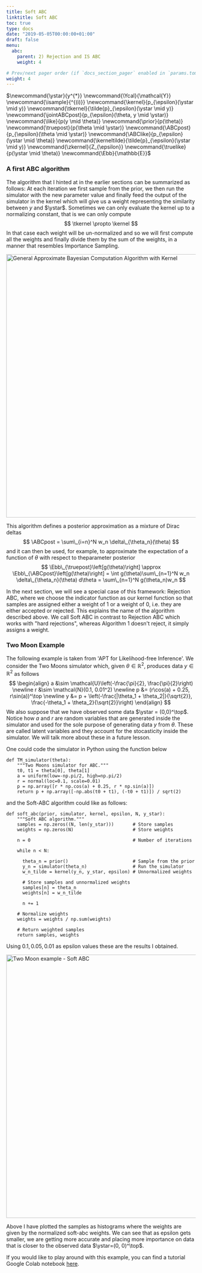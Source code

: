 ```yaml
---
title: Soft ABC
linktitle: Soft ABC
toc: true
type: docs
date: "2019-05-05T00:00:00+01:00"
draft: false
menu:
  abc:
    parent: 2) Rejection and IS ABC
    weight: 4

# Prev/next pager order (if `docs_section_pager` enabled in `params.toml`)
weight: 4
---
```

$\newcommand{\ystar}{y^{\*}}
\newcommand{\Ycal}{\mathcal{Y}}
\newcommand{\isample}{^{(i)}}
\newcommand{\kernel}{p\_{\epsilon}(\ystar \mid y)}
\newcommand{\tkernel}{\tilde{p}\_{\epsilon}(\ystar \mid y)}
\newcommand{\jointABCpost}{p_\{\epsilon}(\theta, y \mid \ystar)}
\newcommand{\like}{p(y \mid \theta)}
\newcommand{\prior}{p(\theta)}
\newcommand{\truepost}{p(\theta \mid \ystar)}
\newcommand{\ABCpost}{p\_{\epsilon}(\theta \mid \ystar)}
\newcommand{\ABClike}{p\_{\epsilon}(\ystar \mid \theta)}
\newcommand{\kerneltilde}{\tilde{p}\_{\epsilon}(\ystar \mid y)}
\newcommand{\zkernel}{Z\_{\epsilon}}
\newcommand{\truelike}{p(\ystar \mid \theta)}
\newcommand{\Ebb}{\mathbb{E}}$

### A first ABC algorithm
The algorithm that I hinted at in the earlier sections can be summarized as follows: At each iteration we first sample from the prior, we then run the simulator with the new parameter value and finally feed the output of the simulator in the kernel which will give us a weight representing the similarity between $y$ and $\ystar$. Sometimes we can only evaluate the kernel up to a normalizing constant, that is we can only compute 
$$
\tkernel \propto \kernel
$$
In that case each weight will be un-normalized and so we will first compute all the weights and finally divide them by the sum of the weights, in a manner that resembles Importance Sampling. 

<img src="/generalabc.png" alt="General Approximate Bayesian Computation Algorithm with Kernel" width="700"/>

This algorithm defines a posterior approximation as a mixture of Dirac deltas
$$
\ABCpost = \sum\_{i=n}^N w_n \delta\_{\theta_n}(\theta)
$$
and it can then be used, for example, to approximate the expectation of a function of $\theta$ with respect to theparameter posterior
$$
\Ebb\_{\truepost}\left[g(\theta)\right] \approx \Ebb\_{\ABCpost}\left[g(\theta)\right] = \int g(\theta)\sum\_{n=1}^N w_n \delta\_{\theta_n}(\theta) d\theta  = \sum\_{n=1}^N g(\theta_n)w_n
$$

In the next section, we will see a special case of this framework: Rejection ABC, where we choose the indicator function as our kernel function so that samples are assigned either a weight of $1$ or a weight of $0$, i.e. they are either accepted or rejected. This explains the name of the algorithm described above. We call Soft ABC in contrast to Rejection ABC which works with "hard rejections", whereas Algorithm $1$ doesn't reject, it simply assigns a weight.

### Two Moon Example
The following example is taken from 'APT for Likelihood-free Inference'. We consider the Two Moons simulator which, given $\theta\in\mathbb{R}^2$, produces data $y\in\mathbb{R}^2$ as follows
$$
\begin{align}
    a &\sim \mathcal{U}\left(-\frac{\pi}{2}, \frac{\pi}{2}\right) \newline
    r &\sim \mathcal{N}(0.1, 0.01^2) \newline
    p &= (r\cos(a) + 0.25, r\sin(a))^\top \newline
    y &= p + \left(-\frac{|\theta_1 + \theta_2|}{\sqrt{2}}, \frac{-\theta_1 + \theta_2}{\sqrt{2}}\right)
\end{align}
$$
We also suppose that we have observed some data $\ystar = (0,0)^\top$. Notice how $a$ and $r$ are random variables that are generated inside the simulator and used for the sole purpose of generating data $y$ from $\theta$. These are called latent variables and they account for the stocasticity inside the simulator. We will talk more about these in a future lesson. 

One could code the simulator in Python using the function below
```{python}
def TM_simulator(theta):
    """Two Moons simulator for ABC."""
    t0, t1 = theta[0], theta[1]
    a = uniform(low=-np.pi/2, high=np.pi/2)
    r = normal(loc=0.1, scale=0.01)
    p = np.array([r * np.cos(a) + 0.25, r * np.sin(a)])
    return p + np.array([-np.abs(t0 + t1), (-t0 + t1)]) / sqrt(2)
```
and the Soft-ABC algorithm could like as follows:
```{python}
def soft_abc(prior, simulator, kernel, epsilon, N, y_star):
    """Soft ABC algorithm."""
    samples = np.zeros((N, len(y_star)))       # Store samples
    weights = np.zeros(N)                      # Store weights  

    n = 0                                      # Number of iterations

    while n < N:

      theta_n = prior()                        # Sample from the prior
      y_n = simulator(theta_n)                 # Run the simulator
      w_n_tilde = kernel(y_n, y_star, epsilon) # Unnormalized weights

      # Store samples and unnormalized weights
      samples[n] = theta_n
      weights[n] = w_n_tilde

      n += 1

    # Normalize weights
    weights = weights / np.sum(weights)

    # Return weighted samples
    return samples, weights
```
Using $0.1, 0.05, 0.01$ as epsilon values these are the results I obtained.

<img src="/twomoon_softabc.png" alt="Two Moon example - Soft ABC" width="700"/>

Above I have plotted the samples as histograms where the weights are given by the normalized soft-abc weights. We can see that as epsilon gets smaller, we are getting more accurate and placing more importance on data that is closer to the observed data $\ystar=(0, 0)^\top$.

If you would like to play around with this example, you can find a tutorial Google Colab notebook [here](https://colab.research.google.com/drive/1BT8IksyR0adRS-35peMFgoBDGjw6_AVj?usp=sharing).
